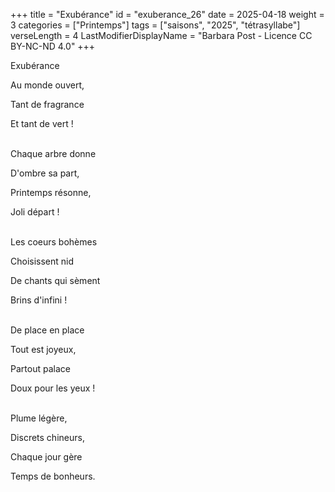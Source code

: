+++
title = "Exubérance"
id = "exuberance_26"
date = 2025-04-18
weight = 3
categories = ["Printemps"]
tags = ["saisons", "2025", "tétrasyllabe"]
verseLength = 4
LastModifierDisplayName = "Barbara Post - Licence CC BY-NC-ND 4.0"
+++

Exubérance

Au monde ouvert,

Tant de fragrance

Et tant de vert !

 \
Chaque arbre donne

D'ombre sa part,

Printemps résonne,

Joli départ !

 \
Les coeurs bohèmes

Choisissent nid

De chants qui sèment

Brins d'infini !

 \
De place en place

Tout est joyeux,

Partout palace

Doux pour les yeux !

 \
Plume légère,

Discrets chineurs,

Chaque jour gère

Temps de bonheurs.
